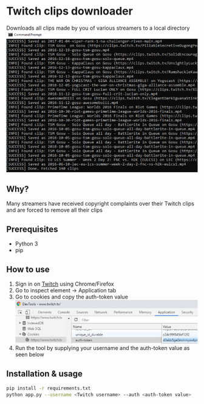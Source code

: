 # Twitch clips downloader

Downloads all clips made by you of various streamers to a local directory
![Tool](result.png)

## Why?
Many streamers have received copyright complaints over their Twitch clips and are forced to remove all their clips

## Prerequisites
- Python 3
- pip

## How to use
1. Sign in on [Twitch](https://twitch.tv) using Chrome/Firefox
2. Go to inspect element -> Application tab
3. Go to cookies and copy the auth-token value
![Cookies](cookies.png "Find auth-token cookie value")
4. Run the tool by supplying your username and the auth-token value as seen below

## Installation & usage
```bash
pip install -r requirements.txt
python app.py --username <Twitch username> --auth <auth-token value>
```